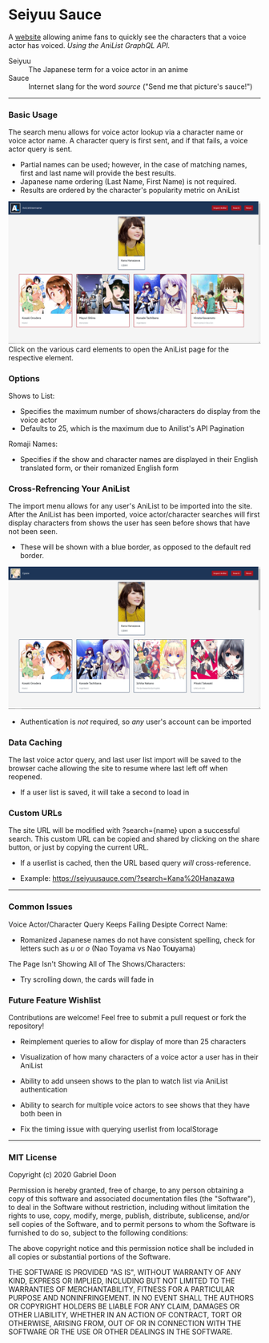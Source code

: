 # Seiyuu Sauce
A [website](https://seiyuusauce.com/) allowing anime fans to quickly see the characters that a voice actor has voiced.
*Using the AniList GraphQL API.*
<dl>
  <dt>Seiyuu</dt>
  <dd>The Japanese term for a voice actor in an anime</dd>
  <dt>Sauce</dt>
  <dd>Internet slang for the word <em>source</em> ("Send me that picture's sauce!")</dd>
</dl>

---

### Basic Usage
The search menu allows for voice actor lookup via a character name or voice actor name. 
A character query is first sent, and if that fails, a voice actor query is sent. 
- Partial names can be used; however, in the case of matching names, first and last name will provide the best results. 
- Japanese name ordering (Last Name, First Name) is not required.
- Results are ordered by the character's popularity metric on AniList

![Screenshot of a basic voice actor search for Kana Hanazawa](basicExample.PNG)
Click on the various card elements to open the AniList page for the respective element.
### Options
Shows to List:
- Specifies the maximum number of shows/characters do display from the voice actor 
- Defaults to 25, which is the maximum due to Anilist's API Pagination

Romaji Names:
- Specifies if the show and character names are displayed in their English translated form, or their romanized English form
### Cross-Refrencing Your AniList
The import menu allows for any user's AniList to be imported into the site. 
After the AniList has been imported, voice actor/character searches will first display characters from shows the user has seen before shows that have not been seen.
- These will be shown with a blue border, as opposed to the default red border.

![Screenshot of a cross-referenced voice actor search for Kana Hanazawa](listExample.PNG)
- Authentication is *not* required, so *any* user's account can be imported

### Data Caching
The last voice actor query, and last user list import will be saved to the browser cache allowing the site to resume where last left off when reopened. 
- If a user list is saved, it will take a second to load in

### Custom URLs
The site URL will be modified with ?search={name} upon a successful search. This custom URL can be copied and shared by clicking on the share button, or just by copying the current URL.
- If a userlist is cached, then the URL based query *will* cross-reference.

- Example: https://seiyuusauce.com/?search=Kana%20Hanazawa
---
### Common Issues
Voice Actor/Character Query Keeps Failing Desipte Correct Name:
- Romanized Japanese names do not have consistent spelling, check for letters such as *u* or *o* (Nao Toyama vs Nao To**u**yama)

The Page Isn't Showing All of The Shows/Characters:
- Try scrolling down, the cards will fade in 

### Future Feature Wishlist

Contributions are welcome! Feel free to submit a pull request or fork the repository!

- Reimplement queries to allow for display of more than 25 characters

- Visualization of how many characters of a voice actor a user has in their AniList

- Ability to add unseen shows to the plan to watch list via AniList authentication

- Ability to search for multiple voice actors to see shows that they have both been in

- Fix the timing issue with querying userlist from localStorage

---

### MIT License

Copyright (c) 2020 Gabriel Doon

Permission is hereby granted, free of charge, to any person obtaining a copy
of this software and associated documentation files (the "Software"), to deal
in the Software without restriction, including without limitation the rights
to use, copy, modify, merge, publish, distribute, sublicense, and/or sell
copies of the Software, and to permit persons to whom the Software is
furnished to do so, subject to the following conditions:

The above copyright notice and this permission notice shall be included in all
copies or substantial portions of the Software.

THE SOFTWARE IS PROVIDED "AS IS", WITHOUT WARRANTY OF ANY KIND, EXPRESS OR
IMPLIED, INCLUDING BUT NOT LIMITED TO THE WARRANTIES OF MERCHANTABILITY,
FITNESS FOR A PARTICULAR PURPOSE AND NONINFRINGEMENT. IN NO EVENT SHALL THE
AUTHORS OR COPYRIGHT HOLDERS BE LIABLE FOR ANY CLAIM, DAMAGES OR OTHER
LIABILITY, WHETHER IN AN ACTION OF CONTRACT, TORT OR OTHERWISE, ARISING FROM,
OUT OF OR IN CONNECTION WITH THE SOFTWARE OR THE USE OR OTHER DEALINGS IN THE
SOFTWARE.

